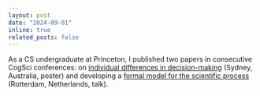 ```yaml
---
layout: post
date: "2024-09-01"
inline: true
related_posts: false
---
```


As a CS undergraduate at Princeton, I published two papers in consecutive CogSci conferences: on [individual differences in decision-making](https://escholarship.org/uc/item/0nq6m9m2) (Sydney, Australia, poster) and developing a [formal model for the scientific process](https://escholarship.org/uc/item/9cb0b1pw) (Rotterdam, Netherlands, talk).